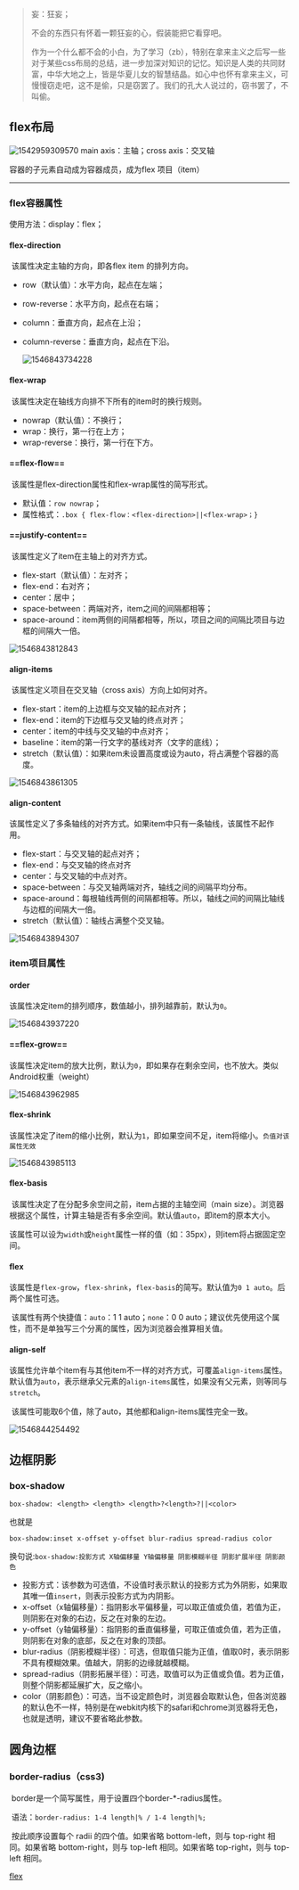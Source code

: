 > 妄：狂妄；
>
> 不会的东西只有怀着一颗狂妄的心，假装能把它看穿吧。
>
> 作为一个什么都不会的小白，为了学习（zb），特别在拿来主义之后写一些对于某些css布局的总结，进一步加深对知识的记忆。知识是人类的共同财富，中华大地之上，皆是华夏儿女的智慧结晶。如心中也怀有拿来主义，可慢慢窃走吧，这不是偷，只是窃罢了。我们的孔大人说过的，窃书罢了，不叫偷。

## flex布局

![1542959309570](assets/%5CUsers%5CASUS%5CAppData%5CRoaming%5CTypora%5Ctypora-user-images%5C1542959309570.png)
main axis：主轴；cross axis：交叉轴

容器的子元素自动成为容器成员，成为flex 项目（item）

***

### flex容器属性

使用方法：display：flex；

#### flex-direction

​	该属性决定主轴的方向，即各flex item 的排列方向。

- row（默认值）：水平方向，起点在左端；

- row-reverse：水平方向，起点在右端；

- column：垂直方向，起点在上沿；

- column-reverse：垂直方向，起点在下沿。

  ![1546843734228](assets/%5CUsers%5CASUS%5CAppData%5CRoaming%5CTypora%5Ctypora-user-images%5C1546843734228.png)

#### flex-wrap

​	该属性决定在轴线方向排不下所有的item时的换行规则。

- nowrap（默认值）：不换行；
- wrap：换行，第一行在上方；
- wrap-reverse：换行，第一行在下方。

#### ==flex-flow==

​	该属性是flex-direction属性和flex-wrap属性的简写形式。

- 默认值：`row nowrap`；
- 属性格式：`.box { flex-flow：<flex-direction>||<flex-wrap>；}`

#### ==justify-content==

​	该属性定义了item在主轴上的对齐方式。

* flex-start（默认值）：左对齐；
* flex-end：右对齐；
* center：居中；
* space-between：两端对齐，item之间的间隔都相等；
* space-around：item两侧的间隔都相等，所以，项目之间的间隔比项目与边框的间隔大一倍。

![1546843812843](assets/%5CUsers%5CASUS%5CAppData%5CRoaming%5CTypora%5Ctypora-user-images%5C1546843812843.png)

#### align-items

​	该属性定义项目在交叉轴（cross axis）方向上如何对齐。

- flex-start：item的上边框与交叉轴的起点对齐；
- flex-end：item的下边框与交叉轴的终点对齐；
- center：item的中线与交叉轴的中点对齐；
- baseline：item的第一行文字的基线对齐（文字的底线）；
- stretch（默认值）：如果item未设置高度或设为auto，将占满整个容器的高度。

![1546843861305](assets/%5CUsers%5CASUS%5CAppData%5CRoaming%5CTypora%5Ctypora-user-images%5C1546843861305.png)

#### align-content

​	该属性定义了多条轴线的对齐方式。如果item中只有一条轴线，该属性不起作用。

+ flex-start：与交叉轴的起点对齐；
+ flex-end：与交叉轴的终点对齐
+ center：与交叉轴的中点对齐。
+ space-between：与交叉轴两端对齐，轴线之间的间隔平均分布。
+ space-around：每根轴线两侧的间隔都相等。所以，轴线之间的间隔比轴线与边框的间隔大一倍。
+ stretch（默认值）：轴线占满整个交叉轴。

![1546843894307](assets/%5CUsers%5CASUS%5CAppData%5CRoaming%5CTypora%5Ctypora-user-images%5C1546843894307.png)

### item项目属性

#### order

​	该属性决定item的排列顺序，数值越小，排列越靠前，默认为`0`。

![1546843937220](assets/%5CUsers%5CASUS%5CAppData%5CRoaming%5CTypora%5Ctypora-user-images%5C1546843937220.png)

#### ==flex-grow==

​	该属性决定item的放大比例，默认为`0`，即如果存在剩余空间，也不放大。类似Android权重（weight）

![1546843962985](assets/%5CUsers%5CASUS%5CAppData%5CRoaming%5CTypora%5Ctypora-user-images%5C1546843962985.png)

#### flex-shrink

​	该属性决定了item的缩小比例，默认为`1`，即如果空间不足，item将缩小。`负值对该属性无效`

![1546843985113](assets/%5CUsers%5CASUS%5CAppData%5CRoaming%5CTypora%5Ctypora-user-images%5C1546843985113.png)

#### flex-basis

​	该属性决定了在分配多余空间之前，item占据的主轴空间（main size）。浏览器根据这个属性，计算主轴是否有多余空间。默认值`auto`，即item的原本大小。

​	该属性可以设为`width`或`height`属性一样的值（如：35px），则item将占据固定空间。

#### flex

​	该属性是`flex-grow`，`flex-shrink`，`flex-basis`的简写。默认值为`0 1 auto`。后两个属性可选。

​	该属性有两个快捷值：`auto`：1 1 auto；`none`：0 0 auto；建议优先使用这个属性，而不是单独写三个分离的属性，因为浏览器会推算相关值。

#### align-self

​	该属性允许单个item有与其他item不一样的对齐方式，可覆盖`align-items`属性。默认值为`auto`，表示继承父元素的`align-items`属性，如果没有父元素，则等同与`stretch`。

​	该属性可能取6个值，除了auto，其他都和align-items属性完全一致。

![1546844254492](assets/%5CUsers%5CASUS%5CAppData%5CRoaming%5CTypora%5Ctypora-user-images%5C1546844254492.png)

## 边框阴影

### box-shadow

`box-shadow: <length> <length> <length>?<length>?||<color>`

 也就是

`box-shadow:inset x-offset y-offset blur-radius spread-radius color`

换句说:`box-shadow:投影方式 X轴偏移量 Y轴偏移量 阴影模糊半径 阴影扩展半径 阴影颜色`

- 投影方式：该参数为可选值，不设值时表示默认的投影方式为外阴影，如果取其唯一值`insert`，则表示投影方式为内阴影。
- x-offset（x轴偏移量）：指阴影水平偏移量，可以取正值或负值，若值为正，则阴影在对象的右边，反之在对象的左边。
- y-offset（y轴偏移量）：指阴影的垂直偏移量，可取正值或负值，若为正值，则阴影在对象的底部，反之在对象的顶部。
- blur-radius（阴影模糊半径）：可选，但取值只能为正值，值取0时，表示阴影不具有模糊效果。值越大，阴影的边缘就越模糊。
- spread-radius（阴影拓展半径）：可选，取值可以为正值或负值。若为正值，则整个阴影都延展扩大，反之缩小。
- color（阴影颜色）：可选，当不设定颜色时，浏览器会取默认色，但各浏览器的默认色不一样，特别是在webkit内核下的safari和chrome浏览器将无色，也就是透明，建议不要省略此参数。

## 圆角边框

### border-radius（css3)

​	border是一个简写属性，用于设置四个border-*-radius属性。

​	语法：`border-radius: 1-4 length|% / 1-4 length|%;`

​	按此顺序设置每个 radii 的四个值。如果省略 bottom-left，则与 top-right 相同。如果省略 bottom-right，则与 top-left 相同。如果省略 top-right，则与 top-left 相同。



> [^flex，shadow参考]: https://www.jianshu.com/p/335788e485d6，http://www.ruanyifeng.com/blog/2015/07/flex-grammar.html

[flex](http://www.ruanyifeng.com/blog/2015/07/flex-grammar.html)
